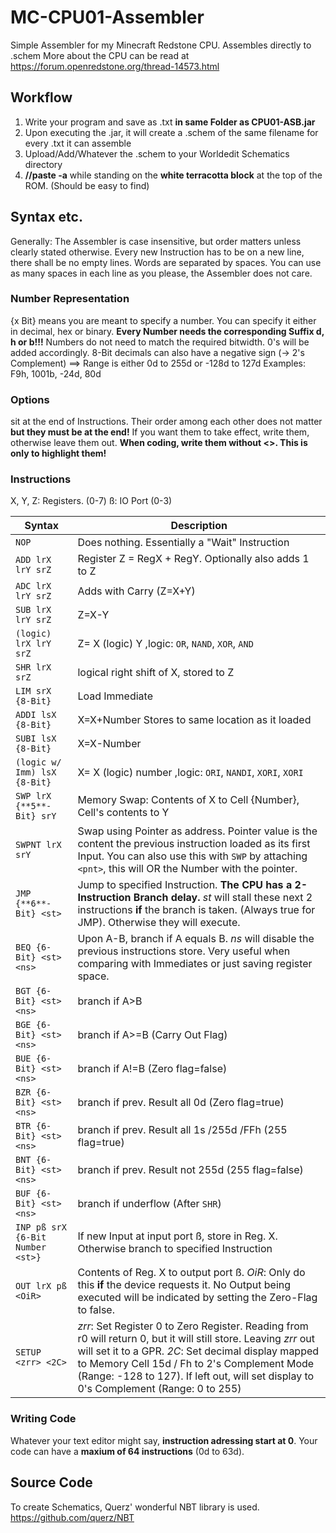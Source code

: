 # MC-CPU01-Assembler
Simple Assembler for my Minecraft Redstone CPU. Assembles directly to .schem
More about the CPU can be read at https://forum.openredstone.org/thread-14573.html

## Workflow
1. Write your program and save as .txt **in same Folder as CPU01-ASB.jar**
2. Upon executing the .jar, it will create a .schem of the same filename for every .txt it can assemble
3. Upload/Add/Whatever the .schem to your Worldedit Schematics directory
4. **//paste -a** while standing on the **white terracotta block** at the top of the ROM. (Should be easy to find)

## Syntax etc.
Generally: The Assembler is case insensitive, but order matters unless clearly stated otherwise.
Every new Instruction has to be on a new line, there shall be no empty lines. Words are separated by spaces. You can use as many spaces in each line as you please, the Assembler does not care.

### Number Representation
{x Bit} means you are meant to specify a number. You can specify it either in decimal, hex or binary.
**Every Number needs the corresponding Suffix d, h or b!!!**
Numbers do not need to match the required bitwidth. 0's will be added accordingly.
8-Bit decimals can also have a negative sign (-> 2's Complement) ==> Range is either 0d to 255d or -128d to 127d
Examples: F9h, 1001b, -24d, 80d

### Options
<Options> sit at the end of Instructions. Their order among each other does not matter **but they must be at the end!**
If you want them to take effect, write them, otherwise leave them out.
**When coding, write them without <>. This is only to highlight them!**

### Instructions
X, Y, Z: Registers. (0-7)
ß: IO Port (0-3)

Syntax | Description
-------------------------------------------------------|-----------
`NOP` | Does nothing. Essentially a "Wait" Instruction
`ADD lrX lrY srZ` <add1> | Register Z = RegX + RegY. Optionally also adds 1 to Z
`ADC lrX lrY srZ` | Adds with Carry (Z=X+Y)
`SUB lrX lrY srZ` | Z=X-Y
`(logic) lrX lrY srZ` | Z= X (logic) Y ,logic: `OR`, `NAND`, `XOR`, `AND`
`SHR lrX srZ` | logical right shift of X, stored to Z
`LIM srX {8-Bit}` | Load Immediate
`ADDI lsX {8-Bit}` | X=X+Number Stores to same location as it loaded
`SUBI lsX {8-Bit}` | X=X-Number
`(logic w/ Imm) lsX {8-Bit}` | X= X (logic) number ,logic: `ORI`, `NANDI`, `XORI`, `XORI`
`SWP lrX {**5**-Bit} srY` | Memory Swap: Contents of X to Cell {Number}, Cell's contents to Y
`SWPNT lrX srY` | Swap using Pointer as address. Pointer value is the content the previous instruction loaded as its first Input. You can also use this with `SWP` by attaching `<pnt>`, this will OR the Number with the pointer.
`JMP {**6**-Bit} <st>` | Jump to specified Instruction. **The CPU has a 2-Instruction Branch delay.** *st* will stall these next 2 instructions **if** the branch is taken. (Always true for JMP). Otherwise they will execute.
`BEQ {6-Bit} <st> <ns>` | Upon A-B, branch if A equals B. *ns* will disable the previous instructions store. Very useful when comparing with Immediates or just saving register space.
`BGT {6-Bit} <st> <ns>` | branch if A>B
`BGE {6-Bit} <st> <ns>` | branch if A>=B (Carry Out Flag)
`BUE {6-Bit} <st> <ns>` | branch if A!=B (Zero flag=false)
`BZR {6-Bit} <st> <ns>` | branch if prev. Result all 0d (Zero flag=true)
`BTR {6-Bit} <st> <ns>` | branch if prev. Result all 1s /255d /FFh (255 flag=true)
`BNT {6-Bit} <st> <ns>` | branch if prev. Result not 255d (255 flag=false)
`BUF {6-Bit} <st> <ns>` | branch if underflow (After `SHR`)
`INP pß srX {6-Bit Number <st>}` | If new Input at input port ß, store in Reg. X. Otherwise branch to specified Instruction
`OUT lrX pß <OiR>` | Contents of Reg. X to output port ß. *OiR*: Only do this **if** the device requests it. No Output being executed will be indicated by setting the Zero-Flag to false.
`SETUP <zrr> <2C>` | *zrr*: Set Register 0 to Zero Register. Reading from r0 will return 0, but it will still store. Leaving *zrr* out will set it to a GPR. *2C*: Set decimal display mapped to Memory Cell 15d / Fh to 2's Complement Mode (Range: -128 to 127). If left out, will set display to 0's Complement (Range: 0 to 255)
  
### Writing Code
Whatever your text editor might say, **instruction adressing start at 0**. Your code can have a **maxium of 64 instructions** (0d to 63d). 

## Source Code
To create Schematics, Querz' wonderful NBT library is used. https://github.com/querz/NBT
  
  

